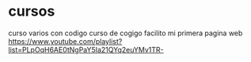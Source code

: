 # cursos
curso varios con codigo
curso de cogigo facilito mi primera pagina web
https://www.youtube.com/playlist?list=PLpOqH6AE0tNgPaY5Ia21QYq2euYMv1TR-
